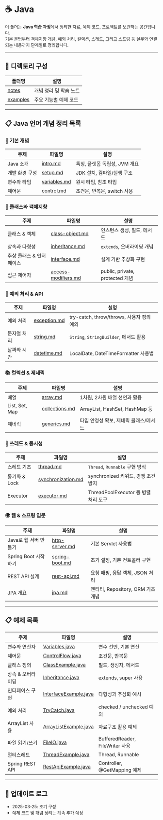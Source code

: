 # ☕ Java

이 폴더는 **Java 학습 과정**에서 정리한 자료, 예제 코드, 프로젝트를 보관하는 공간입니다.  
기본 문법부터 객체지향 개념, 예외 처리, 컬렉션, 스레드, 그리고 스프링 등 실무와 연결되는 내용까지 단계별로 정리합니다.

---

## 📂 디렉토리 구성

| 폴더명 | 설명 |
|---|---|
| [notes](./notes) | 개념 정리 및 학습 노트 |
| [examples](./examples) | 주요 기능별 예제 코드 |

---

## 📋 Java 언어 개념 정리 목록

### 📌 기본 개념
| 주제 | 파일명 | 설명 |
|---|---|---|
| Java 소개 | [intro.md](./notes/intro.md) | 특징, 플랫폼 독립성, JVM 개요 |
| 개발 환경 구성 | [setup.md](./notes/setup.md) | JDK 설치, 컴파일/실행 구조 |
| 변수와 타입 | [variables.md](./notes/variables.md) | 원시 타입, 참조 타입 |
| 제어문 | [control.md](./notes/control.md) | 조건문, 반복문, switch 사용 |

### 🧱 클래스와 객체지향
| 주제 | 파일명 | 설명 |
|---|---|---|
| 클래스 & 객체 | [class-object.md](./notes/class-object.md) | 인스턴스 생성, 필드, 메서드 |
| 상속과 다형성 | [inheritance.md](./notes/inheritance.md) | `extends`, 오버라이딩 개념 |
| 추상 클래스 & 인터페이스 | [interface.md](./notes/interface.md) | 설계 기반 추상화 구현 |
| 접근 제어자 | [access-modifiers.md](./notes/access-modifiers.md) | public, private, protected 개념 |

### 🧪 예외 처리 & API
| 주제 | 파일명 | 설명 |
|---|---|---|
| 예외 처리 | [exception.md](./notes/exception.md) | try-catch, throw/throws, 사용자 정의 예외 |
| 문자열 처리 | [string.md](./notes/string.md) | `String`, `StringBuilder`, 메서드 활용 |
| 날짜와 시간 | [datetime.md](./notes/datetime.md) | LocalDate, DateTimeFormatter 사용법 |

### 📚 컬렉션 & 제네릭
| 주제 | 파일명 | 설명 |
|---|---|---|
| 배열 | [array.md](./notes/array.md) | 1차원, 2차원 배열 선언과 활용 |
| List, Set, Map | [collections.md](./notes/collections.md) | ArrayList, HashSet, HashMap 등 |
| 제네릭 | [generics.md](./notes/generics.md) | 타입 안정성 확보, 제네릭 클래스/메서드 |

### 🧵 쓰레드 & 동시성
| 주제 | 파일명 | 설명 |
|---|---|---|
| 스레드 기초 | [thread.md](./notes/thread.md) | `Thread`, `Runnable` 구현 방식 |
| 동기화 & Lock | [synchronization.md](./notes/synchronization.md) | synchronized 키워드, 경쟁 조건 방지 |
| Executor | [executor.md](./notes/executor.md) | ThreadPoolExecutor 등 병렬 처리 도구 |

### 🌍 웹 & 스프링 입문
| 주제 | 파일명 | 설명 |
|---|---|---|
| Java로 웹 서버 만들기 | [http-server.md](./notes/http-server.md) | 기본 Servlet 사용법 |
| Spring Boot 시작하기 | [spring-boot.md](./notes/spring-boot.md) | 초기 설정, 기본 컨트롤러 구현 |
| REST API 설계 | [rest-api.md](./notes/rest-api.md) | 요청 매핑, 응답 객체, JSON 처리 |
| JPA 개요 | [jpa.md](./notes/jpa.md) | 엔티티, Repository, ORM 기초 개념 |

---

## 📋 예제 목록

| 주제 | 파일명 | 설명 |
|---|---|---|
| 변수와 연산자 | [Variables.java](./examples/Variables.java) | 변수 선언, 기본 연산 |
| 제어문 | [ControlFlow.java](./examples/ControlFlow.java) | 조건문, 반복문 |
| 클래스 정의 | [ClassExample.java](./examples/ClassExample.java) | 필드, 생성자, 메서드 |
| 상속 & 오버라이딩 | [Inheritance.java](./examples/Inheritance.java) | extends, super 사용 |
| 인터페이스 구현 | [InterfaceExample.java](./examples/InterfaceExample.java) | 다형성과 추상화 예시 |
| 예외 처리 | [TryCatch.java](./examples/TryCatch.java) | checked / unchecked 예외 |
| ArrayList 사용 | [ArrayListExample.java](./examples/ArrayListExample.java) | 자료구조 활용 예제 |
| 파일 읽기/쓰기 | [FileIO.java](./examples/FileIO.java) | BufferedReader, FileWriter 사용 |
| 멀티스레드 | [ThreadExample.java](./examples/ThreadExample.java) | Thread, Runnable |
| Spring REST API | [RestApiExample.java](./examples/RestApiExample.java) | Controller, @GetMapping 예제 |

---

## 📢 업데이트 로그

- 2025-03-25: 초기 구성
- 예제 코드 및 개념 정리는 계속 추가 예정

